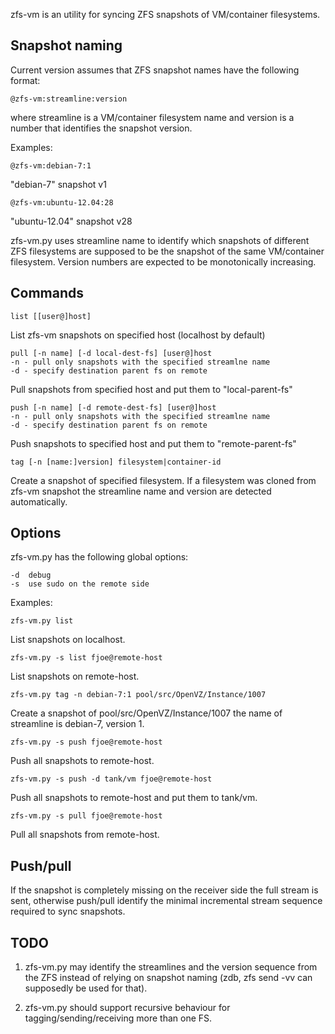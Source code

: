 zfs-vm is an utility for syncing ZFS snapshots of VM/container filesystems.

Snapshot naming
---------------

Current version assumes that ZFS snapshot names have the following format:

	@zfs-vm:streamline:version

where streamline is a VM/container filesystem name
and version is a number that identifies the snapshot version.

Examples:

	@zfs-vm:debian-7:1

"debian-7" snapshot v1

	@zfs-vm:ubuntu-12.04:28

"ubuntu-12.04" snapshot v28

zfs-vm.py uses streamline name to identify which snapshots of different ZFS
filesystems are supposed to be the snapshot of the same VM/container filesystem.
Version numbers are expected to be monotonically increasing.

Commands
--------

	list [[user@]host]

List zfs-vm snapshots on specified host (localhost by default)

	pull [-n name] [-d local-dest-fs] [user@]host
	-n - pull only snapshots with the specified streamlne name
	-d - specify destination parent fs on remote

Pull snapshots from specified host and put them to "local-parent-fs"

	push [-n name] [-d remote-dest-fs] [user@]host
	-n - pull only snapshots with the specified streamlne name
	-d - specify destination parent fs on remote

Push snapshots to specified host and put them to "remote-parent-fs"

	tag [-n [name:]version] filesystem|container-id

Create a snapshot of specified filesystem.
If a filesystem was cloned from zfs-vm snapshot the streamline name
and version are detected automatically.

Options
-------

zfs-vm.py has the following global options:

	-d	debug
	-s	use sudo on the remote side

Examples:

	zfs-vm.py list

List snapshots on localhost.

	zfs-vm.py -s list fjoe@remote-host

List snapshots on remote-host.

	zfs-vm.py tag -n debian-7:1 pool/src/OpenVZ/Instance/1007

Create a snapshot of pool/src/OpenVZ/Instance/1007
the name of streamline is debian-7, version 1.

	zfs-vm.py -s push fjoe@remote-host

Push all snapshots to remote-host.

	zfs-vm.py -s push -d tank/vm fjoe@remote-host

Push all snapshots to remote-host and put them to tank/vm.

	zfs-vm.py -s pull fjoe@remote-host

Pull all snapshots from remote-host.

Push/pull
----------

If the snapshot is completely missing on the receiver side the full stream is sent,
otherwise push/pull identify the minimal incremental stream sequence required to sync
snapshots.

TODO
----

1. zfs-vm.py may identify the streamlines and the version sequence from the ZFS instead
of relying on snapshot naming (zdb, zfs send -vv can supposedly be used for that).

2. zfs-vm.py should support recursive behaviour for tagging/sending/receiving more than
one FS.
